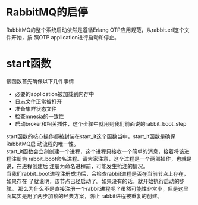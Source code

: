 # RabbitMQ的启停
RabbitMQ的整个系统启动依然是遵循Erlang OTP应用规范，从rabbit.erl这个文件开始，按
照OTP application进行启动和停止。

# start函数
该函数首先确保以下几件事情

* 必要的application被加载到内存中
* 日志文件正常被打开
* 准备集群状态文件
* 检查mnesia的一致性
* 启动broker和相关插件，这个步骤中就用到我们前面说的rabbit_boot_step

start函数的核心操作都被封装在start_it这个函数当中，start_it函数是确保RabbitMQ启
动流程的唯一性。		
start_it函数会立刻创建一个进程，这个进程只接收一个简单的消息，接着将该进程注册为
rabbit_boot命名进程。请大家注意，这个过程是一个两部操作，也就是说，在进程创建后
注册为命名进程前，可能发生抢注的情况。		
当我们rabbit_boot进程注册成功后，会检查rabbit进程是否在当前节点上存在，如果存在
了就说明，该节点已经启动了。如果没有的话，就开始执行启动的步骤。
那么为什么不是直接注册一个rabbit进程呢？虽然可能性非常小，但是这里面其实是用了两步加锁的经典方案，防止
rabbit进程被重复的创建。
